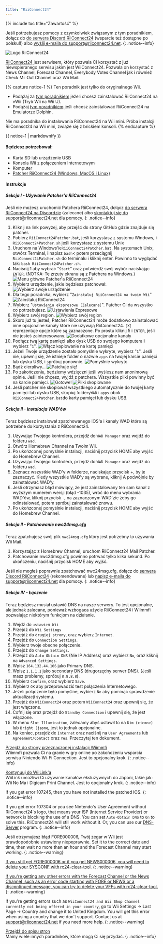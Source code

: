 ```yaml
---
title: "RiiConnect24"
---
```


{% include toc title="Zawartość" %}

Jeśli potrzebujesz pomocy z czymkolwiek związanym z tym poradnikiem, dołącz do [do serwera Discord RiiConnect24](https://discord.gg/rc24) (wsparcie też dostępne po polsku!!) albo [wyślij e-maila do support@riiconnect24.net](mailto:support@riiconnect24.net).
{: .notice--info}

![Logo RiiConnect24](/images/WiiRC24Logo.jpg)

[RiiConnect24](https://rc24.xyz/) jest serwisem, który pozwala Ci korzystać z już niewspieranego serwisu jakim jest WiiConnect24. Pozwala on korzystać z News Channel, Forecast Channel, Everybody Votes Channel jak i również Check Mii Out Channel oraz Wii Mail.

{% capture notice-1 %}
Ten poradnik jest tylko do oryginalnego Wii.

- Podążaj za [tym poradnikiem](riiconnect24-vwii) jeżeli chcesz zainstalować RiiConnect24 na vWii (Tryb Wii na Wii U).
- Podążaj [tym poradnikiem](riiconnect24-dolphin) jeśli chcesz zainstalować RiiConnect24 na Emulatorze Dolphin.

Nie ma poradnika do instalowania RiiConnect24 na Wii mini. Próba instalcji RiiConnsct24 na Wii mini, zwiąże się z brickiem konsoli.
{% endcapture %}

<div class="notice--warning">{{ notice-1 | markdownify }}</div>

#### Będziesz potrzebował:

* Karta SD lub urządzenie USB
* Konsola Wii z połączeniem Internetowym
* Komputer
* [Patcher RiiConnect24 (Windows, MacOS i Linux)](https://github.com/RiiConnect24/RiiConnect24-Patcher/releases)

#### Instrukcje

##### Sekcja I - Używanie Patcher'a RiiConnect24

Jeśli nie możesz uruchomić Patchera RiiConnect24, dołącz [do serwera RiiConnect24 na Discordzie](https://discord.gg/rc24) (zalecane) albo [skontaktuj się do support@riiconnect24.net](mailto:support@riiconnect24.net) dla pomocy.
{: .notice--info}

1. Kliknij na link powyżej, aby przejść do strony GitHub gdzie znajduje się patcher.
2. Pobierz `RiiConnect24Patcher.bat`, jeśli korzystasz z systemu Windows, i `RiiConnect24Patcher.sh` jeśli korzystasz z systemu Unix
3. Uruchom na Windows'ie`RiiConnect24Patcher.bat`. Na systemach Unix, otwórz Terminal, i napisz `bash`< potem przeciągnij `RiiConnect24Patcher.sh` do terminalu i kliknij enter. Powinno to wyglądać tak: `bash RiiConnect24Patcher.sh`.
4. Naciśnij 1 aby wybrać "`Start`" oraz potwierdź swój wybór naciskając `ENTER`. (NOTKA: Te zrzuty ekranu są z Patchera na Windows.) ![Menu główne Patcher'a RiiConnect24](/images/RC24_Patcher/1.JPG)
5. Wybierz urządzenie, jakie będziesz patchował. ![Wybierz swoje urządzenie](/images/RC24_Patcher/2.JPG)
6. Dla tego poradnika, wybierz "`Zainstaluj RiiConnect24 na twoim Wii`" ![Zainstaluj RiiConnect24](/images/RC24_Patcher/3.JPG)
7. Wybierz "`Ustawienia ekspresowe
(Zalecane)`". Patcher Ci da wszystko co potrzebujesz. ![Ustawienia Expresowe](/images/RC24_Patcher/4.JPG)
8. Wybierz swój region. ![Wybierz swój region](/images/RC24_Patcher/5.JPG)
9. Skoro już tu jesteś, Patcher RiiConnect24 może dodatkowo zainstalować inne opcjonalne kanały które nie używają RiiConnect24. `[X]` reprezentuje opcje które są zaznaczone. Po prostu kliknij 5 i `ENTER`, jeśli nie jesteś zainteresowany. ![Dodatkowe opcjonalne kanały](/images/RC24_Patcher/6.JPG)
10. Podłącz twą kartę pamięci albo dysk USB do swojego komputera i wybierz "`1`". ![Włącz kopiowanie na kartę pamięci](/images/RC24_Patcher/7.JPG)
11. Jeżeli Twoje urządzenie zostało pomyślnie wykryte, wybierz "`1`". Jeśli nie, upewnij się, że istnieje folder o nazwie `apps` na twojej karcie pamięci lub dysku USB, i spróbuj ponownie. ![Pomyślnie wykryto](/images/RC24_Patcher/8.JPG)
12. Bądź cierpliwy... ![Patchuje się!](/images/RC24_Patcher/9.JPG)
13. Po zakończeniu, będziemy wdzięczni jeśli wyślesz nam anonimową opinie.  Jeśli nie chcesz, wyjdź z patchera. Wszystkie pliki powinny być na karcie pamięci. ![Gotowe!](/images/RC24_Patcher/10.JPG) ![Pliki skopiowane](/images/RC24_Patcher/11.PNG)
14. Jeśli patcher nie skopiował wszystkiego automatycznie do twojej karty pamięci lub dysku USB, skopiuj foldery`WAD` i `apps` obok `RiiConnect24Patcher.bat`do karty pamięci lub dysku USB.

##### Sekcja II - Instalacja WAD'ów

Teraz będziesz instalował zpatchowanego IOS'a i kanały WAD które są potrzebne do korzystania z RiiConnect24.

1. Używając Twojego kontrolera, przejdź do `WAD Manager` oraz wejdź do folderu `wad`.
2. Otwórz Homebrew Channel na Twoim Wii.
3. Po ukońzconej pomyślnie instalacji, naciśnij przycisk HOME aby wyjść do Homebrew Channel.
4. Używając Twojego kontrolera, przejdź do `WAD Manager` oraz wejdź do folderu `wad`.
5. Zaznacz wszystkie WAD'y w folderze, naciskając przycisk +, by je zaznaczyć. Kiedy wszystkie WAD'y są wybrane, kliknij A podwójnie by zainstalować WAD'y.
6. Jeśli otrzymasz błąd mówiący, że jest zainstalowany ten sam kanał z wyższym numerem wersji (błąd -1035), wróć do menu wybrania WAD'ów, kliknij przycisk -, na zaznaczonym WAD'zie żeby go odinstalować, potem spróbuj zainstalować znowu.
7. Po ukońzconej pomyślnie instalacji, naciśnij przycisk HOME aby wyjść do Homebrew Channel.

##### Sekcja II - Patchowanie nwc24msg.cfg

Teraz zpatchujesz swój plik `nwc24msg.cfg` który jest potrzebny to używania Wii Mail.

1. Korzystając z Homebrew Channel, uruchom RiiConnect24 Mail Patcher.
2. Patchowanie nwc24msg.cfg powinno potrwać tylko kilka sekund. Po ukończeniu, naciśnij przycisk HOME aby wyjść.

Jeśli nie mogłeś poprawnie zpatchować nwc24msg.cfg, dołącz do [serwera Discord RiiConnect24](https://discord.gg/rc24) (rekomendowane) lub [napisz e-maila do support@riiconnect24.net](mailto:support@riiconnect24.net) dla pomocy.
{: .notice--info}

##### Sekcja IV - Łączenie

Teraz będziesz musiał ustawić DNS na nasze serwery. To jest opcjonalne, ale jednak zalecane, ponieważ wzbogaca użycie RiiConnect24 i Wiimmfi pozwalając niektórym funkcjom na działanie.

1. Wejdź do `ustawień Wii`
2. Przejdź do `Wii Settings`
3. Przejdź do `drugiej strony`, oraz wybierz `Internet`.
4. Przejdź do `Connection Settings`.
5. Wybierz twoje obecne połączenie.
6. Przejdź do `Change Settings`.
7. Przejdź do `Auto-Obtain DNS` (Nie IP Address) oraz wybierz `No`, oraz kliknij na `Advanced Settings`.
8. Wpisz `164.132.44.106` jako Primary DNS.
9. Wpisz `1.1.1.1` jako secondary DNS (drugorzędny serwer DNS). (Jeśli masz problemy, spróbuj `8.8.8.8`).
10. Wybierz `Confirm`, oraz wybierz `Save`.
11. Wybierz `OK` aby przeprowadzić test połączenia Internetowego.
12. Jeżeli połączenie było pomyślne, wybierz `No` aby pominąć sprawdzenie aktualizacji systemu.
13. Przejdź do `WiiConnect24` oraz potem `WiiConnect24` oraz upewnij się, że jest włączone.
14. Cofnij się oraz przejdź do `Standby Connection` i upewnij się, że jest włączone.
15. W menu `Slot Illumination`, zalecamy abyś ustawił to na `Dim (ciemne)` lub `Bright (jasne`, jest to jednak opcjonalne.
16. Na koniec, przejdź do `Internet` oraz naciśnij na `User Agreements` lub `Agreement/Contact` oraz `Yes`. Przeczytaj ten dokument.

[Przejdź do strony przeznaczonej instalacji Wiimmfi](wiimmfi)<br> Wiimmfi pozwala Ci na granie w gry online po zakończeniu wsparcia serwisu Nintendo Wi-Fi Connection. Jest to opcjonalny krok.
{: .notice--info}

[Kontynuuj do WiiLink'a](wiilink)<br> WiiLink umożliwi Ci używanie kanałów eksluzywnych do Japoni, takie jak: Wii No Ma i Digicam Print Channel. Jest to opcjonalny krok.
{: .notice--info}

If you get error 107245, then you have not installed the patched IOS.
{: .notice--info}

If you get error 107304 or you see Nintendo's User Agreement without RiiConnect24's logo, that means your ISP (Internet Service Provider) or network is blocking the use of a DNS. You can set `Auto-Obtain DNS` to `On` to solve this. RiiConnect24 will still work without it. Or, you can use our [DNS-Server](https://github.com/RiiConnect24/DNS-Server/releases/latest) program.
{: .notice--info}

Jeśli otrzymujesz błąd FORE000006, Twój zegar w Wii jest prawdopodobnie ustawiony niepoprawnie. Set it to the correct date and time, then wait no more than an hour and the Forecast Channel may start working.
{: .notice--warning}

[If you still get FORE000006 or if you get NEWS000006, you will need to delete your SYSCONF with rc24-clear-tool](https://github.com/RiiConnect24/rc24-clear-tool/releases/latest).
{: .notice--warning}

[If you're getting any other errors with the Forecast Channel or the News Channel, such as an error code starting with FORE or NEWS or a discontinued message, you can try to delete your VFFs with rc24-clear-tool.](deleting-vffs)
{: .notice--warning}

If you're getting errors such as `WiiConnect24 and Wii Shop Channel currently not being offered in your country`, go to Wii Settings -> Last Page -> Country and change it to United Kingdom. You will get this error when using a country that we don't support. Contact us at [support@riiconnect24.net](mailto:support@riiconnect24.net) if you need more help.
{: .notice--warning}

[Przejdź do spisu stron](site-navigation)<br> Mamy wiele innych poradników, które mogą Ci się przydać.
{: .notice--info}
